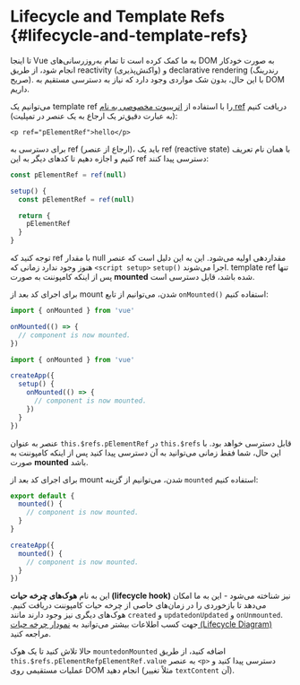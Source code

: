 # Lifecycle and Template Refs {#lifecycle-and-template-refs}

تا اینجا Vue به ما کمک کرده است تا تمام به‌روزرسانی‌های DOM به صورت خودکار انجام شود، از طریق reactivity (واکنش‌پذیری) و declarative rendering (رندرینگ صریح). با این حال، بدون شک مواردی وجود دارد که نیاز به دسترسی مستقیم به DOM داریم.

می‌توانیم یک template ref را با استفاده از <a target="_blank" href="/api/built-in-special-attributes.html#ref">اتریبیوت مخصوصی به نام ref</a> دریافت کنیم (به عبارت دقیق‌تر یک ارجاع به یک عنصر در تمپلیت):

```vue-html
<p ref="pElementRef">hello</p>
```

<div class="composition-api">

برای دسترسی به ref (ارجاع از عنصر)، باید یک ref (reactive state) با همان نام تعریف کنیم<span class="html"> و اجازه دهیم تا کدهای دیگر به این ref دسترسی پیدا کنند</span>:

<div class="sfc">

```js
const pElementRef = ref(null)
```

</div>
<div class="html">

```js
setup() {
  const pElementRef = ref(null)

  return {
    pElementRef
  }
}
```

</div>

توجه کنید که ref با مقدار null مقداردهی اولیه می‌شود. این به این دلیل است که عنصر هنوز وجود ندارد زمانی که <span class="sfc">`<script setup>`</span> <span class="html">`setup()‎`</span> اجرا می‌شوند. template ref تنها پس از اینکه کامپوننت به صورت **mounted** شده باشد، قابل دسترسی است.

برای اجرای کد بعد از mount شدن، می‌توانیم از تابع `onMounted()‎` استفاده کنیم:

<div class="sfc">

```js
import { onMounted } from 'vue'

onMounted(() => {
  // component is now mounted.
})
```

</div>
<div class="html">

```js
import { onMounted } from 'vue'

createApp({
  setup() {
    onMounted(() => {
      // component is now mounted.
    })
  }
})
```

</div>
</div>

<div class="options-api">

عنصر به عنوان `this.$refs.pElementRef` در `this.$refs` قابل دسترسی خواهد بود. با این حال، شما فقط زمانی می‌توانید به آن دسترسی پیدا کنید پس از اینکه کامپوننت به صورت **mounted** باشد.

برای اجرای کد بعد از mount شدن، می‌توانیم از گزینه `mounted` استفاده کنیم:

<div class="sfc">

```js
export default {
  mounted() {
    // component is now mounted.
  }
}
```

</div>
<div class="html">

```js
createApp({
  mounted() {
    // component is now mounted.
  }
})
```

</div>
</div>

این به نام **هوک‌های چرخه حیات (lifecycle hook)** نیز شناخته می‌شود - این به ما امکان می‌دهد تا بازخوردی را در زمان‌های خاصی از چرخه حیات کامپوننت دریافت کنیم. هوک‌های دیگری نیز وجود دارند مانند <span class="options-api">`created` و `updated`</span><span class="composition-api">`onUpdated` و `onUnmounted`</span>. جهت کسب اطلاعات بیشتر می‌توانید به <a target="_blank" href="/guide/essentials/lifecycle.html#lifecycle-diagram">نمودار چرخه حیات (Lifecycle Diagram)</a> مراجعه کنید.

حالا تلاش کنید تا یک هوک <span class="options-api">`mounted`</span><span class="composition-api">`onMounted`</span> اضافه کنید، از طریق <span class="options-api">`this.$refs.pElementRef`</span><span class="composition-api">`pElementRef.value`</span> به عنصر `<p>` دسترسی پیدا کنید و عملیات مستقیمی روی DOM انجام دهید (مثلاً تغییر `textContent` آن).
